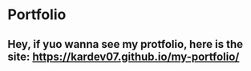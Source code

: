 # Portfolio 
## Hey, if yuo wanna see my protfolio, here is the site: https://kardev07.github.io/my-portfolio/
